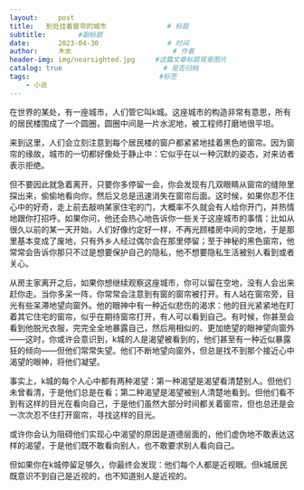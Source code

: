 ```yaml
---
layout:     post                       
title:   到处挂着窗帘的城市               # 标题
subtitle:        #副标题
date:       2023-04-30                 # 时间
author:     木水                         # 作者
header-img: img/nearsighted.jpg     #这篇文章标题背景图片
catalog: true                         # 是否归档
tags:                                #标签
    - 小说
---
```

在世界的某处，有一座城市，人们管它叫k城。这座城市的构造非常有意思，所有的居民楼围成了一个圆圈，圆圈中间是一片水泥地，被工程师打磨地很平坦。

来到这里，人们会立刻注意到每个居民楼的窗户都紧紧地挂着黑色的窗帘。因为窗帘的缘故，城市的一切都好像处于静止中：它似乎在以一种沉默的姿态，对来访者表示拒绝。

但不要因此就急着离开，只要你多停留一会，你会发现有几双眼睛从窗帘的缝隙里探出来，偷偷地看向你，然后又总是迅速消失在窗帘后面。这时候，如果你忍不住心中的好奇，走上前去敲响某家住宅的门，大概率不久就会有人给你开门，并热情地跟你打招呼。如果你问，他还会热心地告诉你一些关于这座城市的事情：比如从很久以前的某一天开始，人们好像约定好一样，不再光顾楼房中间的空地，于是那里基本变成了废地，只有外乡人经过偶尔会在那里停留；至于神秘的黑色窗帘，他常常会告诉你那只不过是想要保护自己的隐私，他不想要隐私生活被别人看到或者关心。

从房主家离开之后，如果你想继续观察这座城市，你可以留在空地，没有人会出来赶你走。当你多呆一阵，你常常会注意到有窗的窗帘被打开。有人站在窗帘旁，目光有些呆滞地望向窗外。他的眼神中有一种近似悲伤的渴求：他的目光紧紧地在盯着其它住宅的窗帘，似乎在期待窗帘打开，有人可以看到自己。有时候，你甚至会看到他脱光衣服，完完全全地暴露自己，然后用相似的、更加绝望的眼神望向窗外——这时，你或许会意识到，k城的人是渴望被看到的，他们甚至有一种近似暴露狂的倾向——但他们常常失望。他们不断地望向窗外，但总是找不到那个接近心中渴望的眼神，将他们凝望。

事实上，k城的每个人心中都有两种渴望：第一种渴望是渴望看清楚别人。但他们未曾看清，于是他们总是在看；第二种渴望是渴望被别人清楚地看到。但他们看不到有这样的目光在看向自己，于是他们虽然大部分时间都关着窗帘，但也总还是会一次次忍不住打开窗帘，寻找这样的目光。

或许你会认为阻碍他们实现心中渴望的原因是道德层面的，他们虚伪地不敢表达这样的渴望，于是他们既不敢看向别人，也不敢要求别人看向自己。

但如果你在k城停留足够久，你最终会发现：他们每个人都是近视眼。但k城居民既意识不到自己是近视的，也不知道别人是近视的。
